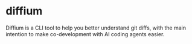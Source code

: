 # diffium
Diffium is a CLI tool to help you better understand git diffs, with the main intention to make co-development with AI coding agents easier.

